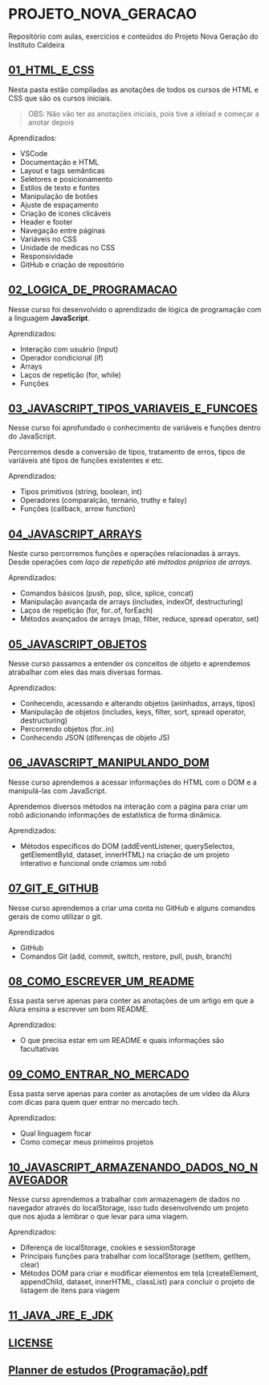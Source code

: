 # PROJETO_NOVA_GERACAO

Repositório com aulas, exercícios e conteúdos do Projeto Nova Geração do Instituto Caldeira

## [01_HTML_E_CSS](./01_HTML_E_CSS/README.md)

Nesta pasta estão compiladas as anotações de todos os cursos de HTML e CSS que são os cursos iniciais.

> OBS: Não vão ter as anotações iniciais, pois tive a ideiad e começar a anotar depois

Aprendizados:

- VSCode
- Documentação e HTML
- Layout e tags semânticas
- Seletores e posicionamento
- Estilos de texto e fontes
- Manipulação de botões
- Ajuste de espaçamento
- Criação de ícones clicáveis
- Header e footer
- Navegação entre páginas
- Variáveis no CSS
- Unidade de medicas no CSS
- Responsividade
- GitHub e criação de repositório

## [02_LOGICA_DE_PROGRAMACAO](./02_LOGICA_DE_PROGRAMACAO/README.md)

Nesse curso foi desenvolvido o aprendizado de lógica de programação com a linguagem __JavaScript__.

Aprendizados:

- Interação com usuário (input)
- Operador condicional (if)
- Arrays
- Laços de repetição (for, while)
- Funções

## [03_JAVASCRIPT_TIPOS_VARIAVEIS_E_FUNCOES](./03_JAVASCRIPT_TIPOS_VARIAVEIS_E_FUNCOES/README.md)

Nesse curso foi aprofundado o conhecimento de variáveis e funções dentro do JavaScript.

Percorremos desde a conversão de tipos, tratamento de erros, tipos de variáveis até tipos de funções existentes e etc.

Aprendizados:

- Tipos primitivos (string, boolean, int)
- Operadores (comparalção, ternário, truthy e falsy)
- Funções (callback, arrow function)
  
## [04_JAVASCRIPT_ARRAYS](./04_JAVASCRIPT_ARRAYS/README.md)

Neste curso percorremos funções e operações relacionadas à arrays. Desde operações com _laço de repetição_ até _métodos próprios de arrays_.

Aprendizados:

- Comandos básicos (push, pop, slice, splice, concat)
- Manipulação avançada de arrays (includes, indexOf, destructuring)
- Laços de repetição (for, for..of, forEach)
- Métodos avançados de arrays (map, filter, reduce, spread operator, set)

## [05_JAVASCRIPT_OBJETOS](./05_JAVASCRIPT_OBJETOS/README.md)

Nesse curso passamos a entender os conceitos de objeto e aprendemos atrabalhar com eles das mais diversas formas.

Aprendizados:

- Conhecendo, acessando e alterando objetos (aninhados, arrays, tipos)
- Manipulação de objetos (includes, keys, filter, sort, spread operator, destructuring)
- Percorrendo objetos (for..in)
- Conhecendo JSON (diferenças de objeto JS)
  
## [06_JAVASCRIPT_MANIPULANDO_DOM](./06_JAVASCRIPT_MANIPULANDO_DOM/README.md)

Nesse curso aprendemos a acessar informações do HTML com o DOM e a manipulá-las com JavaScript.

Aprendemos diversos métodos na interação com a página para criar um robô adicionando informações de estatística de forma dinâmica.

Aprendizados:

- Métodos específicos do DOM (addEventListener, querySelectos, getElementById, dataset, innerHTML) na criação de um projeto interativo e funcional onde criamos um robô

## [07_GIT_E_GITHUB](./07_GIT_E_GITHUB/README.md)

Nesse curso aprendemos a criar uma conta no GitHub e alguns comandos gerais de como utilizar o git.

Aprendizados

- GitHub
- Comandos Git (add, commit, switch, restore, pull, push, branch)

## [08_COMO_ESCREVER_UM_README](./08_COMO_ESCREVER_UM_README/README.md)

Essa pasta serve apenas para conter as anotações de um artigo em que a Alura ensina a escrever um bom README.

Aprendizados:

- O que precisa estar em um README e quais informações são facultativas

## [09_COMO_ENTRAR_NO_MERCADO](./09_COMO_ENTRAR_NO_MERCADO/README.md)

Essa pasta serve apenas para conter as anotações de um vídeo da Alura com dicas para quem quer entrar no mercado tech.

Aprendizados:

- Qual linguagem focar
- Como começar meus primeiros projetos

## [10_JAVASCRIPT_ARMAZENANDO_DADOS_NO_NAVEGADOR](./10_JAVASCRIPT_ARMAZENANDO_DADOS_NO_NAVEGADOR/README.md)

Nesse curso aprendemos a trabalhar com armazenagem de dados no navegador através do localStorage, isso tudo desenvolvendo um projeto que nos ajuda a lembrar o que levar para uma viagem.

Aprendizados:

- Diferença de localStorage, cookies e sessionStorage
- Principais funções para trabalhar com localStorage (setItem, getItem, clear)
- Métodos DOM para criar e modificar elementos em tela (createElement, appendChild, dataset, innerHTML, classList) para concluir o projeto de listagem de itens para viagem

## [11_JAVA_JRE_E_JDK](./11_JAVA_JRE_E_JDK/README.md)

## [LICENSE](./LICENSE)

## [Planner de estudos (Programação).pdf](./Planner%20de%20estudos%20(Programação).pdf)
